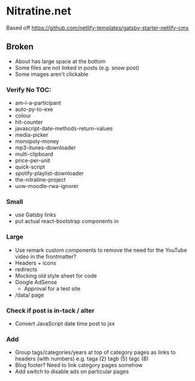 # Nitratine.net

Based off https://github.com/netlify-templates/gatsby-starter-netlify-cms

## Broken

- About has large space at the bottom
- Some files are not linked in posts (e.g. snow post)
- Some images aren't clickable

### Verify No TOC:

- am-i-a-participant
- auto-py-to-exe
- colour
- hit-counter
- javascript-date-methods-return-values
- media-picker
- monopoly-money
- mp3-itunes-downloader
- multi-clipboard
- price-per-unit
- quick-script
- spotify-playlist-downloader
- the-nitratine-project
- uow-moodle-rwa-ignorer

### Small

- use Gatsby links
- put actual react-bootstrap components in

### Large

- Use remark custom components to remove the need for the YouTube video in the frontmatter?
- Headers + icons
- redirects
- Mocking old style sheet for code
- Google AdSense
  - Approval for a test site
- /data/ page

### Check if post is in-tack / alter

- Convert JavaScript date time post to jsx

### Add

- Group tags/categories/years at top of category pages as links to headers (with numbers) e.g. taga (2) tagb (5) tagc (8)
- Blog footer? Need to link category pages somehow
- Add switch to disable ads on particular pages
